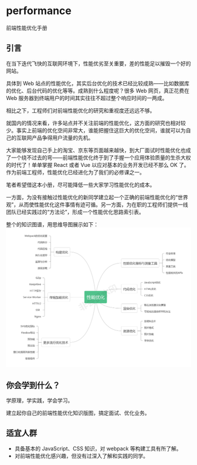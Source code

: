 # performance
前端性能优化手册

## 引言
在当下迭代飞快的互联网环境下，性能优劣至关重要，差的性能足以摧毁一个好的网站。

具体到 Web 站点的性能优化，其实后台优化的技术已经比较成熟——比如数据库的优化、后台代码的优化等等。成熟到什么程度呢？很多 Web 网页，真正花费在 Web 服务器到终端用户的时间其实往往不超过整个响应时间的一两成。

相比之下，工程师们对前端性能优化的研究和重视度还远远不够。

就国内的情况来看，许多站点并不关注前端的性能优化，这方面的研究也相对较少。事实上前端的优化空间非常大，谁能把握住这巨大的优化空间，谁就可以为自己的互联网产品争得用户流量的先机。

大家能够发现自己手上的淘宝、京东等页面越来越快，到大厂面试时性能优化也成了一个绕不过去的弯——前端性能优化终于到了手握一个应用体验质量的生杀大权的时代了！单单掌握 React 或者 Vue 以应对基本的业务开发已经不那么 OK 了。作为前端工程师，性能优化已经进化为了我们的必修课之一。

笔者希望借这本小册，尽可能降低一些大家学习性能优化的成本。

一方面，为没有接触过性能优化的新同学建立起一个正确的前端性能优化的“世界观”，从而使性能优化这件事情有迹可循。另一方面，为在职的工程师们提供一线团队已经实践过的“方法论”，形成一个性能优化思路索引表。

整个的知识图谱，用思维导图展示如下：
![](./mindmapping.png)

## 你会学到什么？
学原理，学实践，学会学习。

建立起你自己的前端性能优化知识版图，搞定面试、优化业务。

## 适宜人群
* 具备基本的 JavaScript、CSS 知识，对 webpack 等构建工具有所了解。
* 对前端性能优化感兴趣，但没有过深入了解和实践的同学。
